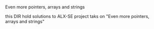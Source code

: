 Even more pointers, arrays and strings


this DIR hold solutions to ALX-SE project taks on "Even more pointers, arrays and strings"
